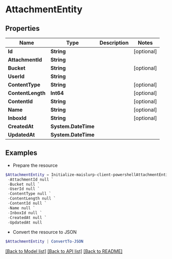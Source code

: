 # AttachmentEntity
## Properties

Name | Type | Description | Notes
------------ | ------------- | ------------- | -------------
**Id** | **String** |  | [optional] 
**AttachmentId** | **String** |  | 
**Bucket** | **String** |  | [optional] 
**UserId** | **String** |  | 
**ContentType** | **String** |  | [optional] 
**ContentLength** | **Int64** |  | [optional] 
**ContentId** | **String** |  | [optional] 
**Name** | **String** |  | [optional] 
**InboxId** | **String** |  | [optional] 
**CreatedAt** | **System.DateTime** |  | 
**UpdatedAt** | **System.DateTime** |  | 

## Examples

- Prepare the resource
```powershell
$AttachmentEntity = Initialize-maislurp-client-powershellAttachmentEntity  -Id null `
 -AttachmentId null `
 -Bucket null `
 -UserId null `
 -ContentType null `
 -ContentLength null `
 -ContentId null `
 -Name null `
 -InboxId null `
 -CreatedAt null `
 -UpdatedAt null
```

- Convert the resource to JSON
```powershell
$AttachmentEntity | ConvertTo-JSON
```

[[Back to Model list]](../README#documentation-for-models) [[Back to API list]](../README#documentation-for-api-endpoints) [[Back to README]](../README)

